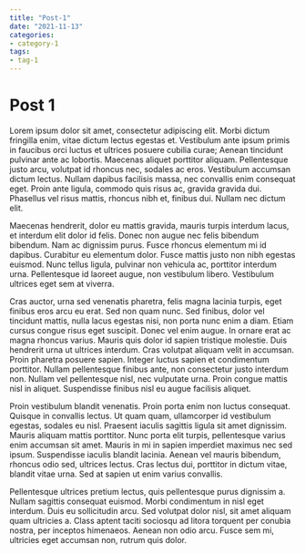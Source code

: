 ```yaml
---
title: "Post-1"
date: "2021-11-13"
categories:
- category-1
tags:
- tag-1
---
```

# Post 1
Lorem ipsum dolor sit amet, consectetur adipiscing elit. Morbi dictum fringilla enim, vitae dictum lectus egestas et. Vestibulum ante ipsum primis in faucibus orci luctus et ultrices posuere cubilia curae; Aenean tincidunt pulvinar ante ac lobortis. Maecenas aliquet porttitor aliquam. Pellentesque justo arcu, volutpat id rhoncus nec, sodales ac eros. Vestibulum accumsan dictum lectus. Nullam dapibus facilisis massa, nec convallis enim consequat eget. Proin ante ligula, commodo quis risus ac, gravida gravida dui. Phasellus vel risus mattis, rhoncus nibh et, finibus dui. Nullam nec dictum elit.

Maecenas hendrerit, dolor eu mattis gravida, mauris turpis interdum lacus, et interdum elit dolor id felis. Donec non augue nec felis bibendum bibendum. Nam ac dignissim purus. Fusce rhoncus elementum mi id dapibus. Curabitur eu elementum dolor. Fusce mattis justo non nibh egestas euismod. Nunc tellus ligula, pulvinar non vehicula ac, porttitor interdum urna. Pellentesque id laoreet augue, non vestibulum libero. Vestibulum ultrices eget sem at viverra.

Cras auctor, urna sed venenatis pharetra, felis magna lacinia turpis, eget finibus eros arcu eu erat. Sed non quam nunc. Sed finibus, dolor vel tincidunt mattis, nulla lacus egestas nisi, non porta nunc enim a diam. Etiam cursus congue risus eget suscipit. Donec vel enim augue. In ornare erat ac magna rhoncus varius. Mauris quis dolor id sapien tristique molestie. Duis hendrerit urna ut ultrices interdum. Cras volutpat aliquam velit in accumsan. Proin pharetra posuere sapien. Integer luctus sapien et condimentum porttitor. Nullam pellentesque finibus ante, non consectetur justo interdum non. Nullam vel pellentesque nisl, nec vulputate urna. Proin congue mattis nisl in aliquet. Suspendisse finibus nisl eu augue facilisis aliquet.

Proin vestibulum blandit venenatis. Proin porta enim non luctus consequat. Quisque in convallis lectus. Ut quam quam, ullamcorper id vestibulum egestas, sodales eu nisl. Praesent iaculis sagittis ligula sit amet dignissim. Mauris aliquam mattis porttitor. Nunc porta elit turpis, pellentesque varius enim accumsan sit amet. Mauris in mi in sapien imperdiet maximus nec sed ipsum. Suspendisse iaculis blandit lacinia. Aenean vel mauris bibendum, rhoncus odio sed, ultrices lectus. Cras lectus dui, porttitor in dictum vitae, blandit vitae urna. Sed at sapien ut enim varius convallis.

Pellentesque ultrices pretium lectus, quis pellentesque purus dignissim a. Nullam sagittis consequat euismod. Morbi condimentum in nisl eget interdum. Duis eu sollicitudin arcu. Sed volutpat dolor nisl, sit amet aliquam quam ultricies a. Class aptent taciti sociosqu ad litora torquent per conubia nostra, per inceptos himenaeos. Aenean non odio arcu. Fusce sem mi, ultricies eget accumsan non, rutrum quis dolor. 
